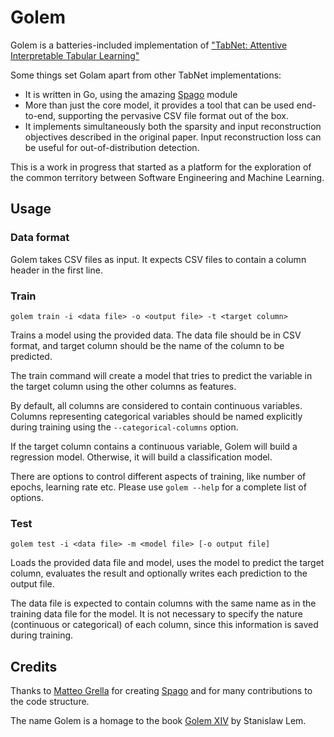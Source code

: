 # Golem

Golem is a batteries-included implementation of ["TabNet: Attentive Interpretable Tabular Learning"](https://arxiv.org/abs/1908.07442)

Some things set Golam apart from other TabNet implementations:

- It is written in Go, using the amazing [Spago](https://github.com/nlpodyssey/spago) module 
- More than just the core model, it provides a tool that can be used end-to-end, supporting the pervasive CSV file format out of the box.
- It implements simultaneously both the sparsity and input reconstruction objectives described in the original paper. Input reconstruction
loss can be useful for out-of-distribution detection. 
  
This is a work in progress that started as a platform for the exploration of the 
common territory between Software Engineering and Machine Learning. 

## Usage

### Data format

Golem takes CSV files as input. It expects CSV files to contain a column header in the first line.

### Train
`golem train -i <data file> -o <output file> -t <target column>`

Trains a model using the provided data. The data file should be in CSV format, and target column 
should be the name of the column to be predicted. 

The train command will create a model that tries to predict the variable in the target column using the other columns
as features. 

By default, all columns are considered to contain continuous variables. Columns representing
categorical variables should be named explicitly during training using the `--categorical-columns` option.

If the target column contains a continuous variable, Golem will build a regression model. Otherwise,
it will build a classification model.

There are options to control different aspects of training, like number of epochs, learning rate etc.
Please use `golem --help` for a complete list of options.

### Test
`golem test -i <data file> -m <model file> [-o output file]`

Loads the provided data file and model, uses the model to predict the target column, evaluates
the result and optionally writes each prediction to the output file.

The data file is expected to contain columns with the same name as in the training data file
for the model. It is not necessary to specify the nature (continuous or categorical) of each column,
since this information is saved during training.

## Credits

Thanks to [Matteo Grella](https://github.com/matteo-grella) for creating [Spago](https://github.com/nlpodyssey/spago)
and for many contributions to the code structure.

The name Golem is a homage to the book [Golem XIV](https://en.wikipedia.org/wiki/Golem_XIV)
by Stanislaw Lem.


